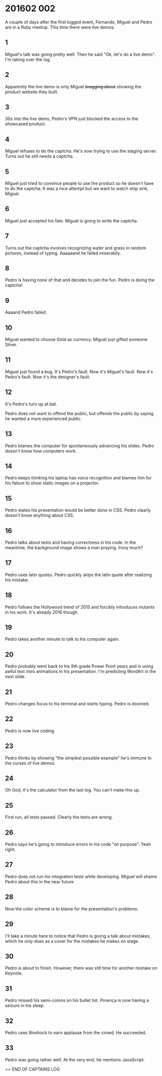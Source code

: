 # 201602 002

A couple of days after the first logged event, Fernando, Miguel and Pedro are in a Ruby meetup. This time there were live demos.

## 1

Miguel's talk was going pretty well. Then he said "Ok, let's do a live demo". I'm taking over the log.

## 2

Apparently the live demo is only Miguel ~~bragging about~~ showing the product website they built.

## 3

30s into the live demo, Pedro's VPN just blocked the access to the showcased product.

## 4

Miguel refuses to do the captcha. He's now trying to use the staging server. Turns out he still needs a captcha.

## 5

Miguel just tried to convince people to use the product so he doesn't have to do the captcha. It was a nice attempt but we want to watch ship sink, Miguel.

## 6

Miguel just accepted his fate. Miguel is going to write the captcha.

## 7

Turns out the captcha involves recognizing water and grass in random pictures, instead of typing.
Aaaaaand he failed miserabily.

## 8

Pedro is having none of that and decides to join the fun. Pedro is doing the captcha!

## 9

Aaaand Pedro failed.

## 10

Miguel wanted to choose Gold as currency. Miguel just gifted someone Silver.

## 11

Miguel just found a bug. It's Pedro's fault. Now it's Miguel's fault. Now it's Pedro's fault. Now it's the designer's fault.

## 12

It's Pedro's turn up at bat.

Pedro does not want to offend the public, but offends the public by saying he wanted a more experienced public.

## 13

Pedro blames the computer for spontaneously advancing his slides. Pedro doesn't know how computers work.

## 14

Pedro keeps thinking his laptop has voice recognition and blames him for his failure to show static images on a projector.

## 15

Pedro states his presentation would be better done in CSS. Pedro clearly doesn't know anything about CSS.

## 16

Pedro talks about tests and having correctness in his code. In the meantime, the background image shows a man praying. Irony much?

## 17

Pedro uses latin quotes. Pedro quickly skips the latin quote after realizing his mistake.

## 18

Pedro follows the Hollywood trend of 2015 and forcibly introduces mutants in his work. It's already 2016 though.

## 19

Pedro takes another minute to talk to his computer again.

## 20

Pedro probably went back to his 9th grade Power Point years and is using awful text intro animations in his presentation. I'm predicting WordArt in the next slide.

## 21

Pedro changes focus to his terminal and starts typing. Pedro is doomed.

## 22

Pedro is now live coding.

## 23

Pedro thinks by showing "the simplest possible example" he's immune to the curses of live demos.

## 24

Oh God, it's the calculator from the last log. You can't make this up.

## 25

First run, all tests passed. Clearly the tests are wrong.


## 26

Pedro says he's going to introduce errors in his code "on purpose". Yeah right.

## 27

Pedro does not run his integration tests while developing. Miguel will shame Pedro about this in the near future

## 28

Now the color scheme is to blame for the presentation's problems.

## 29

I'll take a minute here to notice that Pedro is giving a talk about mistakes, which he only does as a cover for the mistakes he makes on stage.

## 30

Pedro is about to finish. However, there was still time for another mistake on Keynote.

## 31

Pedro missed his semi-colons on his bullet list. Proença is now having a seizure in his sleep.

## 32

Pedro uses Bioshock to earn applause from the crowd. He succeeded.

## 33

Pedro was going rather well. At the very end, he mentions JavaScript.

== END OF CAPTAINS LOG
